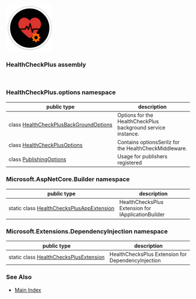 ![HealthCheckPlus Logo](https://raw.githubusercontent.com/FRACerqueira/HealthCheckPlus/refs/heads/main/icon.png)

### HealthCheckPlus assembly
</br>

### HealthCheckPlus.options namespace

| public type | description |
| --- | --- |
| class [HealthCheckPlusBackGroundOptions](./HealthCheckPlus.options/HealthCheckPlusBackGroundOptions.md) | Options for the HealthCheckPlus background service instance. |
| class [HealthCheckPlusOptions](./HealthCheckPlus.options/HealthCheckPlusOptions.md) | Contains optionsSerilz for the HealthCheckMiddleware. |
| class [PublishingOptions](./HealthCheckPlus.options/PublishingOptions.md) | Usage for publishers registered |

### Microsoft.AspNetCore.Builder namespace

| public type | description |
| --- | --- |
| static class [HealthChecksPlusAppExtension](./Microsoft.AspNetCore.Builder/HealthChecksPlusAppExtension.md) | HealthChecksPlus Extension for IApplicationBuilder |

### Microsoft.Extensions.DependencyInjection namespace

| public type | description |
| --- | --- |
| static class [HealthChecksPlusExtension](./Microsoft.Extensions.DependencyInjection/HealthChecksPlusExtension.md) | HealthChecksPlus Extension for DependencyInjection |

### See Also
* [Main Index](../docindex.md)
